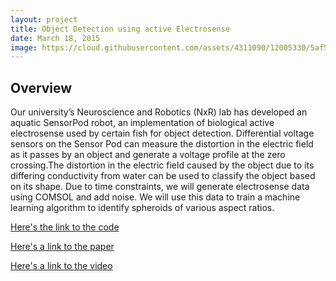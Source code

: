 ```yaml
---
layout: project
title: Object Detection using active Electrosense
date: March 18, 2015
image: https://cloud.githubusercontent.com/assets/4311090/12005330/5af5a29c-ab65-11e5-9b61-ff3d7556542b.jpg
---
```

## Overview 
 Our university’s Neuroscience and Robotics (NxR) lab has developed an aquatic SensorPod robot, an implementation of biological active electrosense used by certain fish for object detection. Differential voltage sensors on the Sensor Pod can measure the distortion in the electric field as it passes by an object and generate a voltage profile at the zero crossing.The distortion in the electric field caused by the object due to its differing conductivity from water can be used to classify the object based on its shape. Due to time constraints, we will generate electrosense data using COMSOL and add noise. We will use this data to train a machine learning algorithm to identify spheroids of various aspect ratios. 

[Here's the link to the code](https://github.com/ChuChuIgbokwe/ML_Project_Spring_2015_Object_detection_using_active_electrosense)

[Here's a link to the paper](https://drive.google.com/file/d/0B20K0cwCnwgGR1NoZWlfTHNRbHc/view)

[Here's a link to the video](https://www.youtube.com/watch?v=cAIEDbG5EQE&feature=youtu.be)
